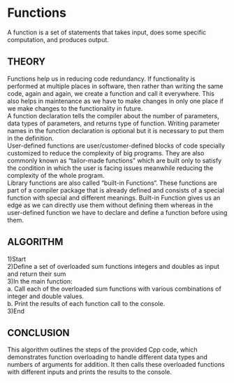 # Functions
A function is a set of statements that takes input, does some specific computation, and produces output.

## THEORY
Functions help us in reducing code redundancy. If functionality is performed at multiple places in software, then rather than writing the same code, again and again, we create a function and call it everywhere. This also helps in maintenance as we have to make changes in only one place if we make changes to the functionality in future.<br>
A function declaration tells the compiler about the number of parameters, data types of parameters, and returns type of function. Writing parameter names in the function declaration is optional but it is necessary to put them in the definition.<br>
User-defined functions are user/customer-defined blocks of code specially customized to reduce the complexity of big programs. They are also commonly known as “tailor-made functions” which are built only to satisfy the condition in which the user is facing issues meanwhile reducing the complexity of the whole program.<br>
Library functions are also called “built-in Functions“. These functions are part of a compiler package that is already defined and consists of a special function with special and different meanings. Built-in Function gives us an edge as we can directly use them without defining them whereas in the user-defined function we have to declare and define a function before using them. <br>

## ALGORITHM
1)Start<br>
2)Define a set of overloaded sum functions integers and doubles as input and return their sum<br>
3)In the main function:<br>
a. Call each of the overloaded sum functions with various combinations of integer and double values.<br>
b. Print the results of each function call to the console.<br>
3)End<br>

## CONCLUSION
This algorithm outlines the steps of the provided Cpp code, which demonstrates function overloading to handle different data types and numbers of arguments for addition. It then calls these overloaded functions with different inputs and prints the results to the console.


